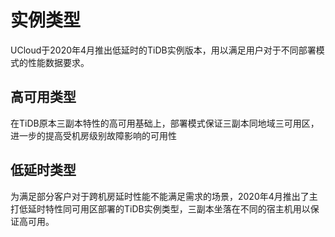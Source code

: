 

# 实例类型

UCloud于2020年4月推出低延时的TiDB实例版本，用以满足用户对于不同部署模式的性能数据要求。

## 高可用类型

在TiDB原本三副本特性的高可用基础上，部署模式保证三副本同地域三可用区，进一步的提高受机房级别故障影响的可用性

## 低延时类型

为满足部分客户对于跨机房延时性能不能满足需求的场景，2020年4月推出了主打低延时特性同可用区部署的TiDB实例类型，三副本坐落在不同的宿主机用以保证高可用。

